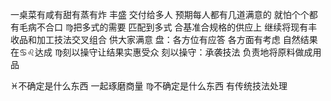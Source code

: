 一桌菜有咸有甜有蒸有炸 丰盛 交付给多人
预期每人都有几道满意的 就怕个个都有毛病不合口
♍︎把多式的需要 匹配到多式 合基准合规格的供应上
继续将现有丰收品和加工技法交叉组合 供大家满意
盘：各方位有应答 各方面有考虑
自然结果在♋︎♌︎达成 ♍︎刻以操守让结果实惠受众
刻以操守：承袭技法 负责地将原料做成用品

♓︎不确定是什么东西 一起琢磨商量
♍︎不确定是什么东西 有传统技法处理
